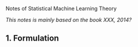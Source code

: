 Notes of Statistical Machine Learning Theory

*This notes is mainly based on the book <Understanding Machine Learning: From Theory to Algorithms> XXX, 2014?*

## 1. Formulation